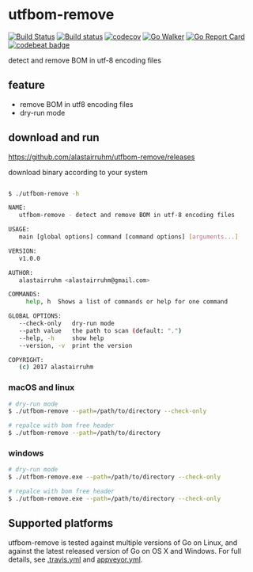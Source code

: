 # utfbom-remove

[![Build Status](https://travis-ci.org/alastairruhm/utfbom-remove.svg?branch=master)](https://travis-ci.org/alastairruhm/utfbom-remove)
[![Build status](https://ci.appveyor.com/api/projects/status/6lor56a2339hd8we?svg=true&passingText=windows%20build%20pass)](https://ci.appveyor.com/project/alastairruhm/utfbom-remove)
[![codecov](https://codecov.io/gh/alastairruhm/utfbom-remove/branch/master/graph/badge.svg)](https://codecov.io/gh/alastairruhm/utfbom-remove)
[![Go Walker](https://gowalker.org/api/v1/badge)](https://gowalker.org/github.com/alastairruhm/utfbom-remove)
[![Go Report Card](https://goreportcard.com/badge/github.com/alastairruhm/utfbom-remove)](https://goreportcard.com/report/github.com/alastairruhm/utfbom-remove)
[![codebeat badge](https://codebeat.co/badges/dcefcf89-de89-4d8a-adfb-b542b025c067)](https://codebeat.co/projects/github-com-alastairruhm-utfbom-remove-master)

detect and remove BOM in utf-8 encoding files


## feature

* remove BOM in utf8 encoding files
* dry-run mode

## download and run

https://github.com/alastairruhm/utfbom-remove/releases

download binary according to your system

```bash

$ ./utfbom-remove -h

NAME:
   utfbom-remove - detect and remove BOM in utf-8 encoding files

USAGE:
   main [global options] command [command options] [arguments...]

VERSION:
   v1.0.0

AUTHOR:
   alastairruhm <alastairruhm@gmail.com>

COMMANDS:
     help, h  Shows a list of commands or help for one command

GLOBAL OPTIONS:
   --check-only   dry-run mode
   --path value   the path to scan (default: ".")
   --help, -h     show help
   --version, -v  print the version

COPYRIGHT:
   (c) 2017 alastairruhm
```

### macOS and linux

```bash
# dry-run mode
$ ./utfbom-remove --path=/path/to/directory --check-only

# repalce with bom free header
$ ./utfbom-remove --path=/path/to/directory
```

### windows

```bash
# dry-run mode
$ ./utfbom-remove.exe --path=/path/to/directory --check-only

# repalce with bom free header
$ ./utfbom-remove.exe --path=/path/to/directory --check-only
```


## Supported platforms

utfbom-remove is tested against multiple versions of Go on Linux, and against the latest released version of Go on OS X and Windows. For full details, see [.travis.yml](./.travis.yml) and [appveyor.yml](./appveyor.yml).